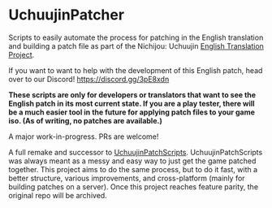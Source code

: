 # UchuujinPatcher

Scripts to easily automate the process for patching in the English translation and building a patch file as part of the Nichijou: Uchuujin [English Translation Project](https://github.com/UchuujinTranslate/uchuujin).

If you want to want to help with the development of this English patch, head over to our Discord! https://discord.gg/3pE8xdn


**These scripts are only for developers or translators that want to see the English patch in its most current state. If you are a play tester, there will be a much easier tool in the future for applying patch files to your game iso. (As of writing, no patches are available.)**

A major work-in-progress. PRs are welcome!


A full remake and successor to [UchuujinPatchScripts](https://github.com/colebob9/UchuujinPatchScripts). UchuujinPatchScripts was always meant as a messy and easy way to just get the game patched together. This project aims to do the same process, but to do it fast, with a better structure, various improvements, and cross-platform (mainly for building patches on a server). Once this project reaches feature parity, the original repo will be archived.
